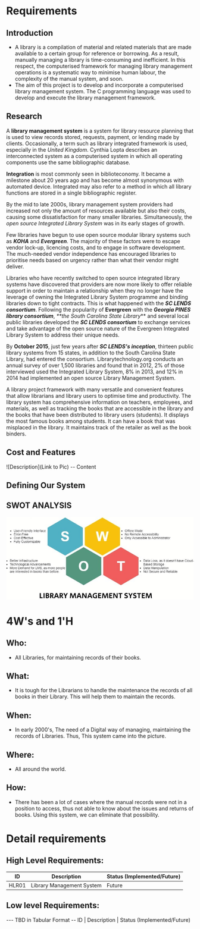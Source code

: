 # Requirements
## Introduction
- A library is a compilation of material and related materials that are made available to a certain group for reference or borrowing. As a result, manually managing a library is time-consuming and inefficient. In this respect, the computerised framework for managing library management operations is a systematic way to minimise human labour, the complexity of the manual system, and soon.
- The aim of this project is to develop and incorporate a computerised library management system. The C programming language was used to develop and execute the library management framework.


## Research
 A **library management system** is a system for library resource planning that is used to view records stored, requests, payment, or lending made by clients. Occasionally, a term such as library integrated framework is used, especially in the _United Kingdom_. Cynthia Lopta describes an interconnected system as a computerised system in which all operating components use the same bibliographic database.  
 
 **Integration** is most commonly seen in biblioteconomy. It became a milestone about 20 years ago and has become almost synonymous with automated device. Integrated may also refer to a method in which all library functions are stored in a single bibliographic register.
 
 By the mid to late 2000s, library management system providers had increased not only the amount of resources available but also their costs, causing some dissatisfaction for many smaller libraries. Simultaneously, the _open source Integrated Library System_ was in its early stages of growth.

 Few libraries have begun to use open source modular library systems such as _**KOHA**_ and _**Evergreen**_. The majority of these factors were to escape vendor lock-up, licencing costs, and to engage in software development. The much-needed vendor independence has encouraged libraries to prioritise needs based on urgency rather than what their vendor might deliver.
 
 Libraries who have recently switched to open source integrated library systems have discovered that providers are now more likely to offer reliable support in order to maintain a relationship when they no longer have the leverage of owning the Integrated Library System programme and binding libraries down to tight contracts. This is what happened with the _**SC LENDS consortium**_. Following the popularity of **Evergreen** with the _**Georgia PINES library consortium**_, _**the South Carolina State Library_** and several local public libraries developed the _**SC LENDS consortium**_ to exchange services and take advantage of the open source nature of the Evergreen Integrated Library System to address their unique needs.
 
 By **October 2015**, just few years after _**SC LENDS's inception**_, thirteen public library systems from 15 states, in addition to the South Carolina State Library, had entered the consortium. Librarytechnology.org conducts an annual survey of over 1,500 libraries and found that in 2012, 2% of those interviewed used the Integrated Library System, 8% in 2013, and 12% in 2014 had implemented an open source Library Management System.

 A library project framework with many versatile and convenient features that allow librarians and library users to optimise time and productivity. The library system has comprehensive information on teachers, employees, and materials, as well as tracking the books that are accessible in the library and the books that have been distributed to library users (students). It displays the most famous books among students. It can have a book that was misplaced in the library. It maintains track of the retailer as well as the book binders.
## Cost and Features
![Description](Link to Pic)
-- Content 
## Defining Our System
    
## SWOT ANALYSIS
![SWOT](https://github.com/VelampudiRohit-292119/LTTSProject/blob/main/1_Requirements/SWOT_Analysis.jpg)

# 4W&#39;s and 1&#39;H

## Who:

- All Libraries, for maintaining records of their books.

## What:

- It is tough for the Librarians to handle the maintenance the records of all books in their Library. This will help them to maintain the records.

## When:

- In early 2000's, The need of a Digital way of managing, maintaining the records of Libraries. Thus, This system came into the picture.

## Where:

- All around the world.

## How:

- There has been a lot of cases where the manual records were not in a position to access, thus not able to know about the issues and returns of books. Using this system, we can eliminate that possibility.

# Detail requirements
## High Level Requirements:

| ID | Description | Status (Implemented/Future)
| --- | --- | --- |
| HLR01 | Library Management System | Future |
   


##  Low level Requirements:
--- TBD in Tabular Format 
-- ID | Description | Status (Implemented/Future)
